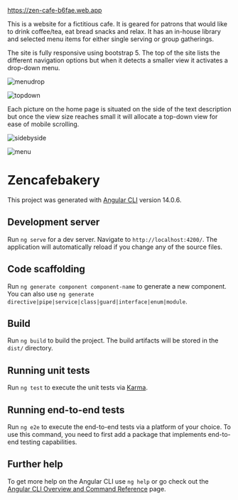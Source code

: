https://zen-cafe-b6fae.web.app

This is a website for a fictitious cafe. It is geared for patrons that would like to drink coffee/tea, eat bread snacks and relax. It has an in-house library and selected menu items for either single serving or group gatherings.

The site is fully responsive using bootstrap 5. The top of the site lists the different navigation options but when it detects a smaller view it activates a drop-down menu.

![menudrop](https://user-images.githubusercontent.com/48900828/208265739-6e1b4353-ecd7-45d5-b4c5-7691c8d51226.PNG)

![topdown](https://user-images.githubusercontent.com/48900828/208265760-685430ef-fc59-41e5-b6f5-3f696cf635a4.PNG)


Each picture on the home page is situated on the side of the text description but once the view size reaches small it will allocate a top-down view for ease of mobile scrolling.

![sidebyside](https://user-images.githubusercontent.com/48900828/208265768-3956c541-5fc7-4b9a-9904-b5c989f90cdc.PNG)

![menu](https://user-images.githubusercontent.com/48900828/208265771-cf2c1dce-faea-447e-b088-8fd6a551923f.PNG)

# Zencafebakery

This project was generated with [Angular CLI](https://github.com/angular/angular-cli) version 14.0.6.

## Development server

Run `ng serve` for a dev server. Navigate to `http://localhost:4200/`. The application will automatically reload if you change any of the source files.

## Code scaffolding

Run `ng generate component component-name` to generate a new component. You can also use `ng generate directive|pipe|service|class|guard|interface|enum|module`.

## Build

Run `ng build` to build the project. The build artifacts will be stored in the `dist/` directory.

## Running unit tests

Run `ng test` to execute the unit tests via [Karma](https://karma-runner.github.io).

## Running end-to-end tests

Run `ng e2e` to execute the end-to-end tests via a platform of your choice. To use this command, you need to first add a package that implements end-to-end testing capabilities.

## Further help

To get more help on the Angular CLI use `ng help` or go check out the [Angular CLI Overview and Command Reference](https://angular.io/cli) page.
